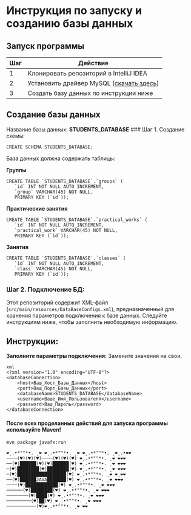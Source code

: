 # Инструкция по запуску и созданию базы данных

## Запуск программы

| Шаг | Действие                                                                                       |
|-----|------------------------------------------------------------------------------------------------|
| 1   | Клонировать репозиторий в IntelliJ IDEA                                                        |
| 2   | Установить драйвер MySQL ([скачать здесь](https://dev.mysql.com/downloads/connector/j/5.1.html)) |
| 3   | Создать базу данных по инструкции ниже                                                         |

## Создание базы данных

 Название базы данных: **STUDENTS_DATABASE**
        ### Шаг 1. Создание схемы:

```
CREATE SCHEMA STUDENTS_DATABASE;
```

База данных должна содержать таблицы:
   
**Группы**
   ```
   CREATE TABLE `STUDENTS_DATABASE`.`groups` (
      `id` INT NOT NULL AUTO_INCREMENT,
      `group` VARCHAR(45) NOT NULL,
      PRIMARY KEY (`id`));
   ```
   
**Практические занятия**
   ```
   CREATE TABLE `STUDENTS_DATABASE`.`practical_works` (
      `id` INT NOT NULL AUTO_INCREMENT,
      `practical_work` VARCHAR(45) NOT NULL,
      PRIMARY KEY (`id`));
   ```
   
**Занятия**
   ```
   CREATE TABLE `STUDENTS_DATABASE`.`classes` (
      `id` INT NOT NULL AUTO_INCREMENT,
      `class` VARCHAR(45) NOT NULL,
      PRIMARY KEY (`id`));
   ```   

### Шаг 2. Подключение БД:

Этот репозиторий содержит XML-файл (`src/main/resources/DataBaseConfigs.xml`), предназначенный для хранения параметров
подключения к базе данных. Следуйте инструкциям ниже, чтобы заполнить необходимую информацию.

## Инструкции:

**Заполните параметры подключения:**
Замените значения на свои.

   ```
   xml
   <?xml version="1.0" encoding="UTF-8"?>
   <databaseConnection>
       <host>Ваш_Хост_Базы_Данных</host>
       <port>Ваш_Порт_Базы_Данных</port>
       <databaseName>STUDENTS_DATABASE</databaseName>
       <username>Ваше_Имя_Пользователя</username>
       <password>Ваш_Пароль</password>
   </databaseConnection>
```

#### После всех проделанных действий для запуска программы используйте Maven!

```
mvn package javafx:run
```

```
❤¸.•*""*•. ¸❤ ❤¸.•*""*•. ¸❤ ❤¸.•*""*•. ¸❤¸.•❤❤
────(♥)(♥)(♥)────(♥)(♥)(♥) ❤¸.•*""*•. ¸❤ ❤❤❤
──(♥)██████(♥)(♥)██████(♥) ❤¸.•*""*•. ¸❤ ❤❤❤
─(♥)████████(♥)████████(♥) ❤¸.•*""*•. ¸❤ ❤❤❤
─(♥)██████████████████(♥) ❤¸.•*""*•. ¸❤ ❤¸❤❤
──(♥)██████JAVA███████(♥) ❤¸.•*""*•. ¸❤ ❤❤❤
────(♥)████████████(♥) ❤¸.•*""*•. ¸❤ ❤❤❤
──────(♥)████████(♥) ❤¸.•*""*•. ¸❤ ❤❤❤
────────(♥)████(♥) ❤¸.•*""*•. ¸❤ ❤❤❤
─────────(♥)██(♥) ❤¸.•*""*•. ¸❤ ❤❤❤
───────────(♥)❤¸.•*""*•. ¸❤ ❤❤
```